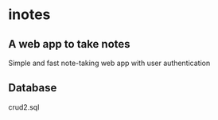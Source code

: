 # inotes
## A web app to take notes 

Simple and fast note-taking web app with user authentication 

## Database 
crud2.sql

